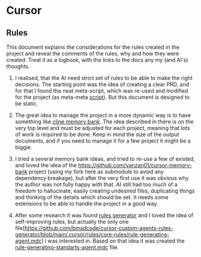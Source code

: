 # Cursor

## Rules

This document explains the considerations for the rules created in the project and reveal the comments of the rules, why and how they were created. Treat it as a logbook, with the links to the docs any my (and AI's) thoughts.

1. I realised, that the AI need strict set of rules to be able to make the right decisions. The starting point was the idea of creating a clear PRD, and for that I found the neat meta-script, which was re-used and modified for the project (as meta-meta [script](../README.md#prd-template)). But this document is designed to be static.

2. The great idea to manage the project in a more dynamic way is to have something like [cline memory bank](https://docs.cline.bot/improving-your-prompting-skills/cline-memory-bank). The idea described in there is on the very top level and must be adjusted for each project, meaning that lots of work is required to be done. Keep in mind the size of the output documents, and if you need to manage it for a few project it might be a biggie.

3. I tried a several memory bank ideas, and tried to re-use a few of existed, and loved the idea of the <https://github.com/vanzan01/cursor-memory-bank> project (using my fork here as submodule to avoid any dependency breakage), but after the very first use it was obvious why the author was not fully happy with that. AI still had too much of a freedom to hallucinate, easily creating undesired files, duplicating things and thinking of the details which should be set. It needs some extensions to be able to handle the project in a good way.

4. After some research it was found [rules generator](https://github.com/bmadcode/cursor-custom-agents-rules-generator) and I loved the idea of self-improving rules, but actually the only one file[https://github.com/bmadcode/cursor-custom-agents-rules-generator/blob/main/.cursor/rules/core-rules/rule-generating-agent.mdc] i was interested in. Based on that idea it was created the [rule-generating-standarts-agent.mdc](./rules/global/rule-generating-standarts-agent.mdc) file.

